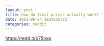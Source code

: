 ```yaml
--- 
layout: post 
title: how do limit prices actually work? 
date: 2021-06-24 1624555722 
categories: reddit 
--- 
```

https://redd.it/o75nxp